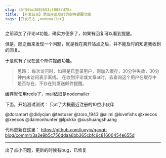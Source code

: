 ```yaml
---
slug: 55f50bc3002653cf0837d78a
title: 【开发日志】添加评论及at的邮件提醒功能
tags: [开发日志 ,nodemailer]
---
```


之前添加了评论at功能，确实方便多了，如果有回复可以看到提醒。

但是，随之而来发现一个问题，就是我在离开站点之后，并不能及时的知道我收到的回复。

于是就有了现在这个邮件提醒功能。

> 思路：
每次访问时，如果是已登录用户，则加入缓存，30分钟失效，30分钟内未访问表示离线。
在收到评论或文章at时，去查询这个用户在缓存中是否存在，不存在则发送邮件提醒。

缓存就使用redis了，mail依旧是nodemailer

下面，开始测试测试：
只at了大概最近注册的10位小伙伴

@doramart @didyqian @testuser @zoro_1943 @alimi @lovefishs @xeecos @xeecos @daimonhunter @lpckkx @xushuangshuang


代码更新在这里：
https://github.com/luoyjx/gaoqi-blog/commit/3a2e9b5c756ddaa6bb365cbfc6c81600454e655d

---

出了点小问题，更新的时候有bug，已修复
